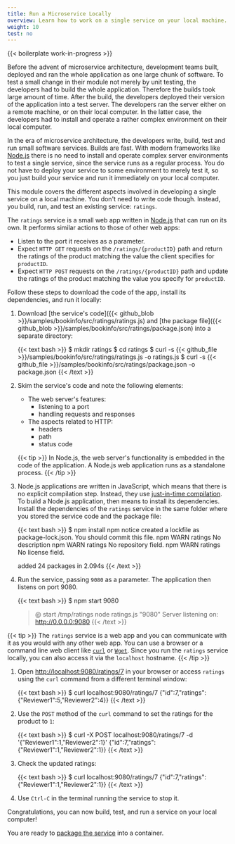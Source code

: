```yaml
---
title: Run a Microservice Locally
overview: Learn how to work on a single service on your local machine.
weight: 10
test: no
---
```


{{< boilerplate work-in-progress >}}

Before the advent of microservice architecture, development teams built,
deployed and ran the whole application as one large chunk of software. To test a
small change in their module not merely by unit testing, the developers had to
build the whole application. Therefore the builds took large amount of time.
After the build, the developers deployed their version of the application into a
test server. The developers ran the server either on a remote machine, or on their
local computer. In the latter case, the developers had to install and operate a
rather complex environment on their local computer.

In the era of microservice architecture, the developers write, build, test and
run small software services. Builds are fast. With modern frameworks like
[Node.js](https://nodejs.org/en/) there is no need to install and operate
complex server environments to test a single service, since the service runs as
a regular process. You do not have to deploy your service to some environment to
merely test it, so you just build your service and run it immediately on your
local computer.

This module covers the different aspects involved in developing a single service
on a local machine. You don't need to write code though. Instead, you build,
run, and test an existing service: `ratings`.

The `ratings` service is a small web app written in
[Node.js](https://nodejs.org/en/) that can run on its own. It performs similar
actions to those of other web apps:

- Listen to the port it receives as a parameter.
- Expect `HTTP GET` requests on the `/ratings/{productID}` path and return the
  ratings of the product matching the value the client specifies for `productID`.
- Expect `HTTP POST` requests on the `/ratings/{productID}` path and update the
  ratings of the product matching the value you specify for `productID`.

Follow these steps to download the code of the app, install its dependencies,
and run it locally:

1. Download
    [the service's code]({{< github_blob >}}/samples/bookinfo/src/ratings/ratings.js)
    and
    [the package file]({{< github_blob >}}/samples/bookinfo/src/ratings/package.json)
    into a separate directory:

    {{< text bash >}}
    $ mkdir ratings
    $ cd ratings
    $ curl -s {{< github_file >}}/samples/bookinfo/src/ratings/ratings.js -o ratings.js
    $ curl -s {{< github_file >}}/samples/bookinfo/src/ratings/package.json -o package.json
    {{< /text >}}

1. Skim the service's code and note the following elements:
    - The web server's features:
        - listening to a port
        - handling requests and responses
    - The aspects related to HTTP:
        - headers
        - path
        - status code

    {{< tip >}}
    In Node.js, the web server's functionality is embedded in the code of the application. A Node.js
    web application runs as a standalone process.
    {{< /tip >}}

1. Node.js applications are written in JavaScript, which means that there is no
    explicit compilation step. Instead, they use [just-in-time compilation](https://en.wikipedia.org/wiki/Just-in-time_compilation). To build a Node.js application, then means to install its dependencies. Install
    the dependencies of the `ratings` service in the same folder where you
    stored the service code and the package file:

    {{< text bash >}}
    $ npm install
    npm notice created a lockfile as package-lock.json. You should commit this file.
    npm WARN ratings No description
    npm WARN ratings No repository field.
    npm WARN ratings No license field.

    added 24 packages in 2.094s
    {{< /text >}}

1. Run the service, passing `9080` as a parameter. The application then listens on port 9080.

    {{< text bash >}}
    $ npm start 9080
    > @ start /tmp/ratings
    > node ratings.js "9080"
    Server listening on: http://0.0.0.0:9080
    {{< /text >}}

{{< tip >}}
The `ratings` service is a web app and you can communicate with it as you would
with any other web app. You can use a browser or a command line web client like
[`curl`](https://curl.haxx.se) or [`Wget`](https://www.gnu.org/software/wget/).
Since you run the `ratings` service locally, you can also access it via the
`localhost` hostname.
{{< /tip >}}

1. Open [http://localhost:9080/ratings/7](http://localhost:9080/ratings/7) in
    your browser or access `ratings` using the `curl` command from a different terminal window:

    {{< text bash >}}
    $ curl localhost:9080/ratings/7
    {"id":7,"ratings":{"Reviewer1":5,"Reviewer2":4}}
    {{< /text >}}

1. Use the `POST` method of the `curl` command to set the ratings for the
    product to `1`:

    {{< text bash >}}
    $ curl -X POST localhost:9080/ratings/7 -d '{"Reviewer1":1,"Reviewer2":1}'
    {"id":7,"ratings":{"Reviewer1":1,"Reviewer2":1}}
    {{< /text >}}

1. Check the updated ratings:

    {{< text bash >}}
    $ curl localhost:9080/ratings/7
    {"id":7,"ratings":{"Reviewer1":1,"Reviewer2":1}}
    {{< /text >}}

1. Use `Ctrl-C` in the terminal running the service to stop it.

Congratulations, you can now build, test, and run a service on your local computer!

You are ready to [package the service](/pt-br/docs/examples/microservices-istio/package-service) into a container.
